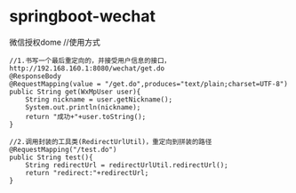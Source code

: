 # springboot-wechat
微信授权dome
 //使用方式
 
 
    //1.书写一个最后重定向的，并接受用户信息的接口，http://192.168.160.1:8080/wechat/get.do
    @ResponseBody
    @RequestMapping(value = "/get.do",produces="text/plain;charset=UTF-8")
    public String get(WxMpUser user){
        String nickname = user.getNickname();
        System.out.println(nickname);
        return "成功+"+user.toString();
    }
    
    //2.调用封装的工具类(RedirectUrlUtil)，重定向到拼装的路径
    @RequestMapping("/test.do")
    public String test(){
        String redirectUrl = redirectUrlUtil.redirectUrl();
        return "redirect:"+redirectUrl;
    }
